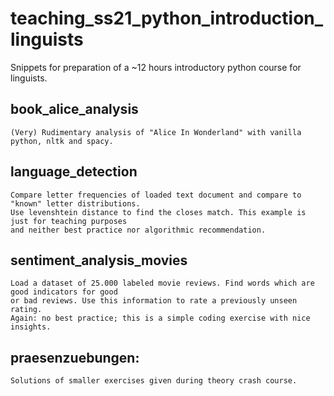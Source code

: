 # teaching_ss21_python_introduction_linguists
Snippets for preparation of a ~12 hours introductory python course for linguists.

## book_alice_analysis
	(Very) Rudimentary analysis of "Alice In Wonderland" with vanilla python, nltk and spacy.
	
## language_detection
	Compare letter frequencies of loaded text document and compare to "known" letter distributions.
	Use levenshtein distance to find the closes match. This example is just for teaching purposes
	and neither best practice nor algorithmic recommendation.
	
## sentiment_analysis_movies
	Load a dataset of 25.000 labeled movie reviews. Find words which are good indicators for good
	or bad reviews. Use this information to rate a previously unseen rating.
	Again: no best practice; this is a simple coding exercise with nice insights.
	
## praesenzuebungen:
	Solutions of smaller exercises given during theory crash course.